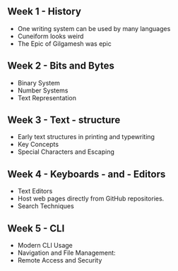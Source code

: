 ## Week 1 - History
- One writing system can be used by many languages
- Cuneiform looks weird
- The Epic of Gilgamesh was epic
## Week 2 - Bits and Bytes
- Binary System
- Number Systems
- Text Representation
## Week 3 - Text - structure
- Early text structures in printing and typewriting
- Key Concepts
- Special Characters and Escaping
## Week 4 - Keyboards - and - Editors
- Text Editors
- Host web pages directly from GitHub repositories.
- Search Techniques
## Week 5 - CLI
- Modern CLI Usage
- Navigation and File Management:
- Remote Access and Security
